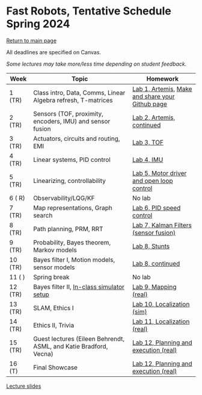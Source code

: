 # Fast Robots, Tentative Schedule Spring 2024
[Return to main page](index.md)

All deadlines are specified on Canvas.

*Some lectures may take more/less time depending on student feedback.*


| Week    | Topic                                                                | Homework                                                                                   |
| ------- | -------------------------------------------------------------------- | ------------------------------------------------------------------------------------------ |
| 1  (TR) | Class intro, Data, Comms, Linear Algebra refresh, T-matrices         | [Lab 1, Artemis](labs/Lab1_new.md), [Make and share your Github page ](./tutorials/webpage_help.md) |
| 2  (TR) | Sensors (TOF, proximity, encoders, IMU) and sensor fusion            | [Lab 2, Artemis, continued](labs/Lab1_new.md)                                                  |
| 3  (TR) | Actuators, circuits and routing, EMI                                 | [Lab 3, TOF](labs/Lab3.md)                                                           | 
| 4  (TR) | Linear systems, PID control                                          | [Lab 4, IMU](labs/Lab4.md)                                                           |
| 5  (TR) | Linearizing, controllability                                         | [Lab 5, Motor driver and open loop control](labs/Lab5.md)                            |
| 6  ( R) | Observability/LQG/KF                                                 | No lab                                                                          |
| 7  (TR) | Map representations, Graph search                                    | [Lab 6, PID speed control](labs/Lab6.md)                                             |
| 8  (TR) | Path planning, PRM, RRT                                              | [Lab 7, Kalman Filters (sensor fusion)](labs/Lab7.md)                                |
| 9  (TR) | Probability, Bayes theorem, Markov models                            | [Lab 8, Stunts](labs/Lab8.md)                                                        |
| 10 (TR) | Bayes filter I, Motion models, sensor models                         | [Lab 8, continued](labs/Lab8.md)                                                     |
| 11 (  ) | Spring break                                                         | No lab                                                                          |
| 12 (TR) | Bayes filter II, [In-class simulator setup](FastRobots-Sim.md)       | [Lab 9, Mapping (real)](labs/Lab9.md)                                                |
| 13 (TR) | SLAM, Ethics I                                                       | [Lab 10, Localization (sim)](labs/Lab10.md)                                          |
| 14 (TR) | Ethics II, Trivia                                                    | [Lab 11, Localization (real)](labs/Lab11.md)                                         |
| 15 (TR) | Guest lectures (Eileen Behrendt, ASML, and Katie Bradford, Vecna)    | [Lab 12, Planning and execution (real)](labs/Lab12.md)                               |
| 16 (T)  | Final Showcase                                                       | [Lab 12, Planning and execution (real)](labs/Lab12.md)                               |


[Lecture slides](lectures/Readme.md)
